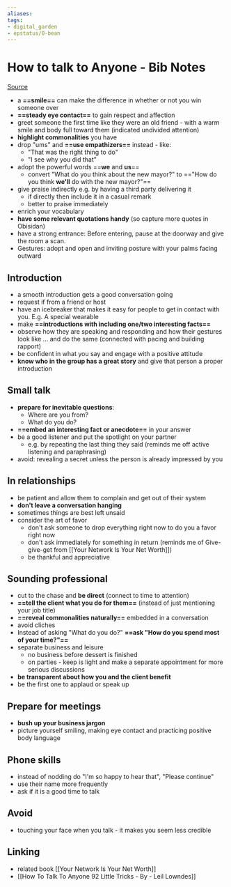 ```yaml
---
aliases: 
tags: 
- digital_garden
- epstatus/0-bean
---
```

# How to talk to Anyone - Bib Notes

[Source](https://www.blinkist.com/de/nc/reader/how-to-talk-to-anyone-en)

+ a **==smile==** can make the difference in whether or not you win someone over
+ **==steady eye contact==** to gain respect and affection
+ greet someone the first time like they were an old friend - with a warm smile and body full toward them (indicated undivided attention)
+ **highlight commonalities** you have
+ drop "ums" and **==use empathizers==** instead - like:
	+ "That was the right thing to do"
	+ "I see why you did that"
+ adopt the powerful words ==**we** and **us**== 
	+ convert "What do you think about the new mayor?" to =="How do you think **we'll** do with the new mayor?"==
+ give praise indirectly e.g. by having a third party delivering it
	+ if directly then include it in a casual remark
	+ better to praise immediately
+ enrich your vocabulary
+ **have some relevant quotations handy** (so capture more quotes in Obisidan)
+ have a strong entrance: Before entering, pause at the doorway and give the room a scan.
+ Gestures: adopt and open and inviting posture with your palms facing outward

## Introduction
+ a smooth introduction gets a good conversation going
+ request if from a friend or host
+ have an icebreaker that makes it easy for people to get in contact with you. E.g. A special wearable
+ make **==introductions with including one/two interesting facts==**
+ observe how they are speaking and responding and how their gestures look like ... and do the same (connected with pacing and building rapport)
+ be confident in what you say and engage with a positive attitude
+ **know who in the group has a great story** and give that person a proper introduction

## Small talk
* **prepare for inevitable questions**:
	* Where are you from?
	* What do you do?
* **==embed an interesting fact or anecdote==** in your answer
* be a good listener and put the spotlight on your partner
	* e.g. by repeating the last thing they said (reminds me off active listening and paraphrasing)
* avoid: revealing a secret unless the person is already impressed by you

## In relationships
* be patient and allow them to complain and get out of their system
* **don't leave a conversation hanging**
* sometimes things are best left unsaid
* consider the art of favor
	* don't ask someone to drop everything right now to do you a favor right now
	* don't ask immediately for something in return (reminds me of Give-give-get from  [[Your Network Is Your Net Worth]])
	* be thankful and appreciative

## Sounding professional
+ cut to the chase and **be direct** (connect to time to attention)
+ **==tell the client what you do for them==** (instead of just mentioning your job title)
+ **==reveal commonalities naturally==** embedded in a conversation
+ avoid cliches
+ Instead of asking "What do you do?" **==ask "How do you spend most of your time?"==**
+ separate business and leisure
	+ no business before dessert is finished
	+ on parties - keep is light and make a separate appointment for more serious discussions
+ **be transparent about how you and the client benefit**
+ be the first one to applaud or speak up

## Prepare for meetings
+ **bush up your business jargon**
+ picture yourself smiling, making eye contact and practicing positive body language

## Phone skills
+ instead of nodding do "I'm so happy to hear that", "Please continue"
+ use their name more frequently
+ ask if it is a good time to talk


## Avoid
+ touching your face when you talk - it makes you seem less credible

## Linking
* related book [[Your Network Is Your Net Worth]]
* [[How To Talk To Anyone 92 Little Tricks - By - Leil Lowndes]]